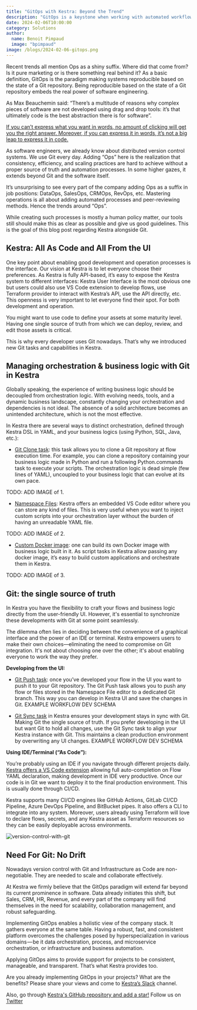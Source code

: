 ```yaml
---
title: "GitOps with Kestra: Beyond the Trend"
description: "GitOps is a keystone when working with automated workflows"
date: 2024-02-06T10:00:00
category: Solutions
author:
  name: Benoit Pimpaud
  image: "bpimpaud"
image: /blogs/2024-02-06-gitops.png
---
```


Recent trends all mention Ops as a shiny suffix. Where did that come from? Is it pure marketing or is there something real behind it?
As a basic definition, GitOps is the paradigm making systems reproducible based on the state of a Git repository.
Being reproducible based on the state of a Git repository embeds the real power of software engineering.

As Max Beauchemin said: “There’s a multitude of reasons why complex pieces of software are not developed using drag and drop tools: it’s that ultimately code is the best abstraction there is for software”.

[If you can’t express what you want in words, no amount of clicking will get you the right answer. Moreover, if you can express it in words, it’s not a big leap to express it in code.](https://twitter.com/jsylvest/status/1703207785335288086)

As software engineers, we already know about distributed version control systems. We use Git every day.
Adding “Ops” here is the realization that consistency, efficiency, and scaling practices are hard to achieve without a proper source of truth and automation processes. In some higher gazes, it extends beyond Git and the software itself.

It’s unsurprising to see every part of the company adding Ops as a suffix in job positions: DataOps, SalesOps, CRMOps, RevOps, etc. Mastering operations is all about adding automated processes and peer-reviewing methods. Hence the trends around “Ops”.

While creating such processes is mostly a human policy matter, our tools still should make this as clear as possible and give us good guidelines.
This is the goal of this blog post regarding Kestra alongside Git.


## Kestra: All As Code and All From the UI

One key point about enabling good development and operation processes is the interface. Our vision at Kestra is to let everyone choose their preferences. As Kestra is fully API-based, it’s easy to expose the Kestra system to different interfaces: Kestra User Interface is the most obvious one but users could also use VS Code extension to develop flows, use Terraform provider to interact with Kestra’s API, use the API directly, etc.
This openness is very important to let everyone find their spot. For both development and operation.

You might want to use code to define your assets at some maturity level. Having one single source of truth from which we can deploy, review, and edit those assets is critical.

This is why every developer uses Git nowadays.
That’s why we introduced new Git tasks and capabilities in Kestra.


## Managing orchestration & business logic with Git in Kestra

Globally speaking, the experience of writing business logic should be decoupled from orchestration logic. With evolving needs, tools, and a dynamic business landscape, constantly changing your orchestration and dependencies is not ideal. The absence of a solid architecture becomes an unintended architecture, which is not the most effective.

In Kestra there are several ways to distinct orchestration, defined through Kestra DSL in YAML, and your business logics (using Python, SQL, Java, etc.):


- [Git Clone task](https://kestra.io/plugins/plugin-git/tasks/io.kestra.plugin.git.clone): this task allows you to clone a Git repository at flow execution time. For example, you can clone a repository containing your business logic made in Python and run a following Python.commands task to execute your scripts. The orchestration logic is dead simple (few lines of YAML), uncoupled to your business logic that can evolve at its own pace.

TODO: ADD IMAGE of 1.


- [Namespace Files](https://kestra.io/docs/developer-guide/namespace-files): Kestra offers an embedded VS Code editor where you can store any kind of files. This is very useful when you want to inject custom scripts into your orchestration layer without the burden of having an unreadable YAML file.

TODO: ADD IMAGE of 2.


- [Custom Docker image](https://kestra.io/docs/developer-guide/scripts/custom-docker-image): one can build its own Docker image with business logic built in it. As script tasks in Kestra allow passing any docker image, it’s easy to build custom applications and orchestrate them in Kestra.

TODO: ADD IMAGE of 3.

## Git: the single source of truth
In Kestra you have the flexibility to craft your flows and business logic directly from the user-friendly UI. However, it's essential to synchronize these developments with Git at some point seamlessly. 

The dilemma often lies in deciding between the convenience of a graphical interface and the power of an IDE or terminal. Kestra empowers users to make their own choices—eliminating the need to compromise on Git integration. It's not about choosing one over the other; it's about enabling everyone to work the way they prefer.

**Developing from the UI:**

- [Git Push task](https://kestra.io/plugins/plugin-git/tasks/io.kestra.plugin.git.push): once you’ve developed your flow in the UI you want to push it to your Git repository. The Git Push task allows you to push any flow or files stored in the Namespace File editor to a dedicated Git branch. This way you can develop in Kestra UI and save the changes in Git.
EXAMPLE WORKFLOW DEV SCHEMA

- [Git Sync task](https://kestra.io/plugins/plugin-git/tasks/io.kestra.plugin.git.sync) in Kestra ensures your development stays in sync with Git. Making Git the single source of truth. If you prefer developing in the UI but want Git to hold all changes, use the Git Sync task to align your Kestra instance with Git. This maintains a clean production environment by overwriting any UI changes.
EXAMPLE WORKFLOW DEV SCHEMA

**Using IDE/Terminal (“As Code”):**

You’re probably using an IDE if you navigate through different projects daily. [Kestra offers a VS Code extension](https://marketplace.visualstudio.com/items?itemName=kestra-io.kestra) allowing full auto-completion on Flow YAML declaration, making development in IDE very productive.
Once our code is in Git we want to deploy it to the final production environment. This is usually done through CI/CD.

Kestra supports many CI/CD engines like GitHub Actions, GitLab CI/CD Pipeline, Azure DevOps Pipeline, and BitBucket pipes. It also offers a CLI to integrate into any system.
Moreover, users already using Terraform will love to declare flows, secrets, and any Kestra asset as Terraform resources so they can be easily deployable across environments.

![version-control-with-git](/blogs/2024-02-06-gitops/version-control-with-git.png)

## Need For Git: No Drift

Nowadays version control with Git and Infrastructure as Code are non-negotiable. They are needed to scale and collaborate effectively.

At Kestra we firmly believe that the GitOps paradigm will extend far beyond its current prominence in software. Data already initiates this shift, but Sales, CRM, HR, Revenue, and every part of the company will find themselves in the need for scalability, collaboration management, and robust safeguarding.

Implementing GitOps enables a holistic view of the company stack. It gathers everyone at the same table.
Having a robust, fast, and consistent platform overcomes the challenges posed by hyperspecialization in various domains — be it data orchestration, process, and microservice orchestration, or infrastructure and business automation.

Applying GitOps aims to provide support for projects to be consistent, manageable, and transparent. That’s what Kestra provides too.

Are you already implementing GitOps in your projects? What are the benefits?
Please share your views and come to [Kestra’s Slack](https://kestra.io/slack) channel.

Also, go through [Kestra's GitHub repository and add a star!](https://github.com/kestra-io/kestra) Follow us on [Twitter](https://twitter.com/kestra_io)
